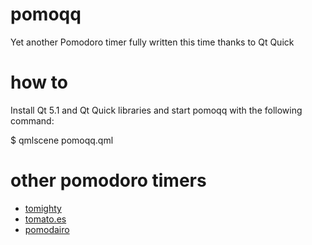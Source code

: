 pomoqq
======

Yet another Pomodoro timer fully written this time thanks to Qt Quick


how to
======

Install Qt 5.1 and Qt Quick libraries and start pomoqq with the following command:

$ qmlscene pomoqq.qml


other pomodoro timers
=====================

* [tomighty](http://www.tomighty.org/)
* [tomato.es](http://tomato.es/)
* [pomodairo](https://code.google.com/p/pomodairo/)
